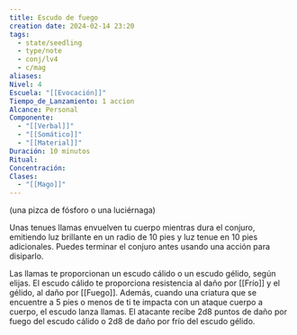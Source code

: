 ```yaml
---
title: Escudo de fuego
creation date: 2024-02-14 23:20
tags:
  - state/seedling
  - type/note
  - conj/lv4
  - c/mag
aliases: 
Nivel: 4
Escuela: "[[Evocación]]"
Tiempo_de_Lanzamiento: 1 accion
Alcance: Personal
Componente:
  - "[[Verbal]]"
  - "[[Somático]]"
  - "[[Material]]"
Duración: 10 minutos
Ritual: 
Concentración: 
Clases:
  - "[[Mago]]"
---
```

(una pizca de fósforo o una luciérnaga)

Unas tenues llamas envuelven tu cuerpo mientras dura el conjuro, emitiendo luz brillante en un radio de 10 pies y luz tenue en 10 pies adicionales. Puedes terminar el conjuro antes usando una acción para disiparlo.

Las llamas te proporcionan un escudo cálido o un escudo gélido, según elijas. El escudo cálido te proporciona resistencia al daño por [[Frío]] y el gélido, al daño por [[Fuego]]. Además, cuando una criatura que se encuentre a 5 pies o menos de ti te impacta con un ataque cuerpo a cuerpo, el escudo lanza llamas. El atacante recibe 2d8 puntos de daño por fuego del escudo cálido o 2d8 de daño por frío del escudo gélido.